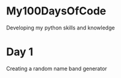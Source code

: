 # My100DaysOfCode
Developing my python skills and knowledge 

# Day 1
Creating a random name band generator
